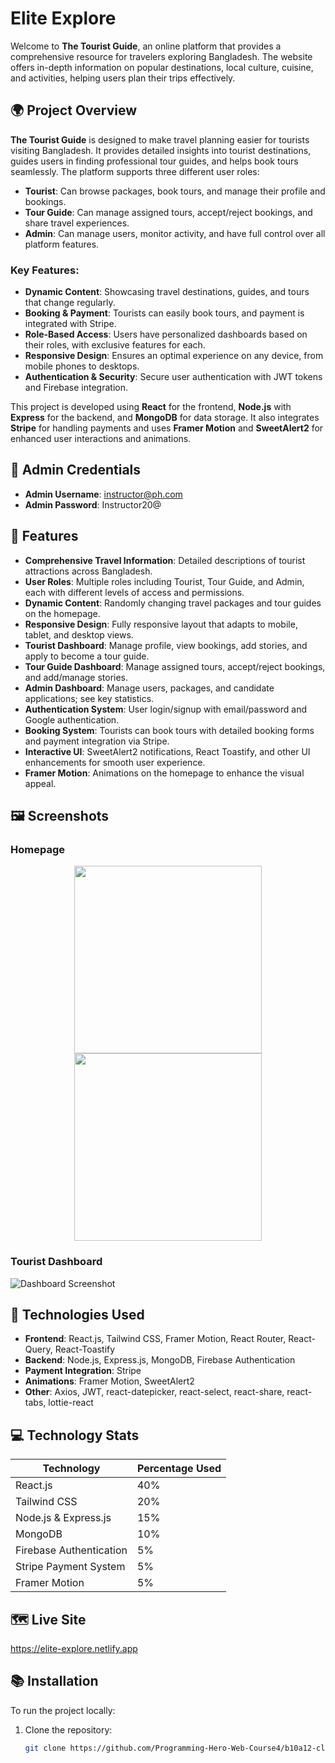 # Elite Explore

Welcome to **The Tourist Guide**, an online platform that provides a comprehensive resource for travelers exploring Bangladesh. The website offers in-depth information on popular destinations, local culture, cuisine, and activities, helping users plan their trips effectively.

## 🌍 Project Overview

**The Tourist Guide** is designed to make travel planning easier for tourists visiting Bangladesh. It provides detailed insights into tourist destinations, guides users in finding professional tour guides, and helps book tours seamlessly. The platform supports three different user roles:

- **Tourist**: Can browse packages, book tours, and manage their profile and bookings.
- **Tour Guide**: Can manage assigned tours, accept/reject bookings, and share travel experiences.
- **Admin**: Can manage users, monitor activity, and have full control over all platform features.

### Key Features:

- **Dynamic Content**: Showcasing travel destinations, guides, and tours that change regularly.
- **Booking & Payment**: Tourists can easily book tours, and payment is integrated with Stripe.
- **Role-Based Access**: Users have personalized dashboards based on their roles, with exclusive features for each.
- **Responsive Design**: Ensures an optimal experience on any device, from mobile phones to desktops.
- **Authentication & Security**: Secure user authentication with JWT tokens and Firebase integration.

This project is developed using **React** for the frontend, **Node.js** with **Express** for the backend, and **MongoDB** for data storage. It also integrates **Stripe** for handling payments and uses **Framer Motion** and **SweetAlert2** for enhanced user interactions and animations.

## 👤 Admin Credentials

- **Admin Username**: instructor@ph.com
- **Admin Password**: Instructor20@

## 🚀 Features

- **Comprehensive Travel Information**: Detailed descriptions of tourist attractions across Bangladesh.
- **User Roles**: Multiple roles including Tourist, Tour Guide, and Admin, each with different levels of access and permissions.
- **Dynamic Content**: Randomly changing travel packages and tour guides on the homepage.
- **Responsive Design**: Fully responsive layout that adapts to mobile, tablet, and desktop views.
- **Tourist Dashboard**: Manage profile, view bookings, add stories, and apply to become a tour guide.
- **Tour Guide Dashboard**: Manage assigned tours, accept/reject bookings, and add/manage stories.
- **Admin Dashboard**: Manage users, packages, and candidate applications; see key statistics.
- **Authentication System**: User login/signup with email/password and Google authentication.
- **Booking System**: Tourists can book tours with detailed booking forms and payment integration via Stripe.
- **Interactive UI**: SweetAlert2 notifications, React Toastify, and other UI enhancements for smooth user experience.
- **Framer Motion**: Animations on the homepage to enhance the visual appeal.

## 🖼️ Screenshots

### Homepage

<div align="center">
  <img height="300" src="https://i.ibb.co.com/4KFVhJR/Screenshot-2025-01-20-191126.png">
</div>
<div align="center">
  <img height="300" src="https://i.ibb.co.com/dDNJ9Ks/Screenshot-2025-01-20-190758.png">
</div>

### Tourist Dashboard

![Dashboard Screenshot](https://i.ibb.co.com/dDNJ9Ks/Screenshot-2025-01-20-190758.png)

## 🔧 Technologies Used

- **Frontend**: React.js, Tailwind CSS, Framer Motion, React Router, React-Query, React-Toastify
- **Backend**: Node.js, Express.js, MongoDB, Firebase Authentication
- **Payment Integration**: Stripe
- **Animations**: Framer Motion, SweetAlert2
- **Other**: Axios, JWT, react-datepicker, react-select, react-share, react-tabs, lottie-react

## 💻 Technology Stats

| **Technology**          | **Percentage Used** |
| ----------------------- | ------------------- |
| React.js                | 40%                 |
| Tailwind CSS            | 20%                 |
| Node.js & Express.js    | 15%                 |
| MongoDB                 | 10%                 |
| Firebase Authentication | 5%                  |
| Stripe Payment System   | 5%                  |
| Framer Motion           | 5%                  |

## 🗺️ Live Site

https://elite-explore.netlify.app

## 📚 Installation

To run the project locally:

1. Clone the repository:
   ```bash
   git clone https://github.com/Programming-Hero-Web-Course4/b10a12-client-side-arifhassansky.git
   ```
